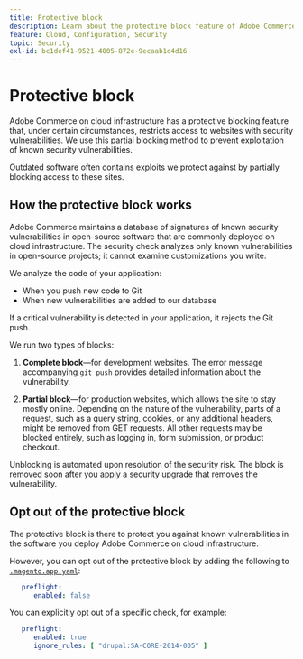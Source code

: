 ```yaml
---
title: Protective block
description: Learn about the protective block feature of Adobe Commerce on cloud infrastructure and how it works to protect your site against known security vulnerabilities.
feature: Cloud, Configuration, Security
topic: Security
exl-id: bc1def41-9521-4005-872e-9ecaab1d4d16
---
```

# Protective block

Adobe Commerce on cloud infrastructure has a protective blocking feature that, under certain circumstances, restricts access to websites with security vulnerabilities. We use this partial blocking method to prevent exploitation of known security vulnerabilities.

Outdated software often contains exploits we protect against by partially blocking access to these sites.

## How the protective block works

Adobe Commerce maintains a database of signatures of known security vulnerabilities in open-source software that are commonly deployed on cloud infrastructure. The security check analyzes only known vulnerabilities in open-source projects; it cannot examine customizations you write.

We analyze the code of your application:

-  When you push new code to Git
-  When new vulnerabilities are added to our database

If a critical vulnerability is detected in your application, it rejects the Git push.

We run two types of blocks:

1. **Complete block**—for development websites. The error message accompanying `git push` provides detailed information about the vulnerability.

1. **Partial block**—for production websites, which allows the site to stay mostly online. Depending on the nature of the vulnerability, parts of a request, such as a query string, cookies, or any additional headers, might be removed from GET requests. All other requests may be blocked entirely, such as logging in, form submission, or product checkout.

Unblocking is automated upon resolution of the security risk. The block is removed soon after you apply a security upgrade that removes the vulnerability.

## Opt out of the protective block

The protective block is there to protect you against known vulnerabilities in the software you deploy Adobe Commerce on cloud infrastructure.

However, you can opt out of the protective block by adding the following to [`.magento.app.yaml`](../application/configure-app-yaml.md):

```yaml
   preflight:
      enabled: false
```

You can explicitly opt out of a specific check, for example:

```yaml
   preflight:
      enabled: true
      ignore_rules: [ "drupal:SA-CORE-2014-005" ]
```
